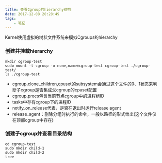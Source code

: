 ```yaml
---
title: 查看Cgroup的hierarchy结构
date: 2017-12-08 20:28:49
tags: 
    - 笔记
---
```


Kernel使用虚拟的树状文件系统来模拟Cgroups的hierarchy

### 创建并挂载hierarchy
```
mkdir cgroup-test
sudo mount -t cgroup -o none,name=cgroup-test cgroup-test ./cgroup-test/
ls ./cgroup-test
```
<!-- more -->

- cgroup.clone_children,cpuset的subsystem会通过这个文件的0、1状态来判断子cgroup是否集成父cgroup的cpuset配置
- cgroup.procs包含当前节点cgroup中的进程组ID
- tasks中存有cgroup下的进程ID
- notify_on_release代表，是否在退出时运行release agent
- release_agent：删除分组时执行的命令，一般以路径的形式给出(这个文件仅在顶部cgroup中存在)


### 创建子cgroup并查看目录结构
```
cd cgroup-test 
sudo mkdir child-1
sudo mkdir child-2
tree
```

